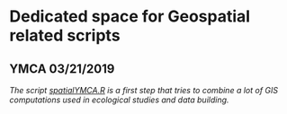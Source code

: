 # Dedicated space for Geospatial related scripts

## YMCA 03/21/2019

*The script [spatialYMCA.R](https://github.com/AdrienneGast/R-scripts/blob/master/GIS/spatialYMCA.R) is a first step that tries to combine a lot of GIS computations used in ecological studies and data building.*
